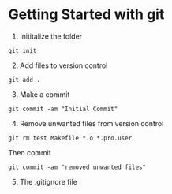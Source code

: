 # Getting Started with git

1. Inititalize the folder

```
git init
```

2. Add files to version control

```
git add .
```

3. Make a commit

```
git commit -am "Initial Commit"
```

4. Remove unwanted files from version control

```
git rm test Makefile *.o *.pro.user
```

Then commit

```
git commit -am "removed unwanted files"
```

5. The .gitignore file



